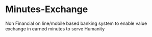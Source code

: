 # Minutes-Exchange
Non Financial on line/mobile based banking system to enable value exchange in earned minutes to serve Humanity
